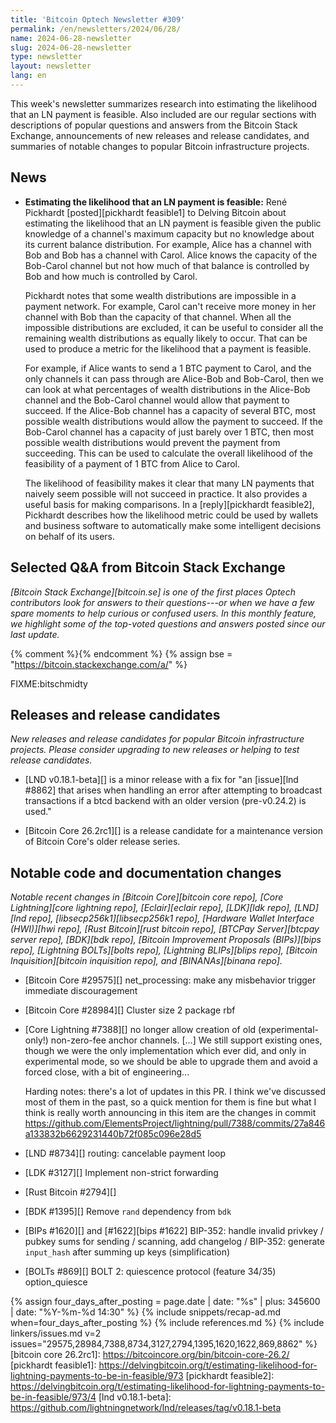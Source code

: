 ```yaml
---
title: 'Bitcoin Optech Newsletter #309'
permalink: /en/newsletters/2024/06/28/
name: 2024-06-28-newsletter
slug: 2024-06-28-newsletter
type: newsletter
layout: newsletter
lang: en
---
```

This week's newsletter summarizes research into estimating the
likelihood that an LN payment is feasible.  Also included are our regular
sections with descriptions of popular questions and answers from the
Bitcoin Stack Exchange, announcements of new releases and release
candidates, and summaries of notable changes to popular Bitcoin
infrastructure projects.

## News

- **Estimating the likelihood that an LN payment is feasible:** René
  Pickhardt [posted][pickhardt feasible1] to Delving Bitcoin about
  estimating the likelihood that an LN payment is feasible given the
  public knowledge of a channel's maximum capacity but no knowledge
  about its current balance distribution.  For example, Alice has a
  channel with Bob and Bob has a channel with Carol.  Alice knows the
  capacity of the Bob-Carol channel but not how much of
  that balance is controlled by Bob and how much is controlled by Carol.

  Pickhardt notes that some wealth distributions are impossible in a
  payment network.  For example, Carol can't receive more money in her
  channel with Bob than the capacity of that channel.  When all the
  impossible distributions are excluded, it can be useful to consider
  all the remaining wealth distributions as equally likely to occur.
  That can be used to produce a metric for the likelihood that a payment
  is feasible.

  For example, if Alice wants to send a 1 BTC payment to Carol, and the
  only channels it can pass through are Alice-Bob and Bob-Carol, then
  we can look at what percentages of wealth distributions in the
  Alice-Bob channel and the Bob-Carol channel would allow that payment
  to succeed.  If the Alice-Bob channel has a capacity of several BTC,
  most possible wealth distributions would allow the payment to succeed.
  If the Bob-Carol channel has a capacity of just barely over 1 BTC, then
  most possible wealth distributions would prevent the payment from
  succeeding.  This can be used to calculate the overall likelihood
  of the feasibility of a payment of 1 BTC from Alice to Carol.

  The likelihood of feasibility makes it clear that many LN payments
  that naively seem possible will not succeed in practice.  It also
  provides a useful basis for making comparisons.
  In a [reply][pickhardt feasible2], Pickhardt describes how the
  likelihood metric could be used by wallets and business software to
  automatically make some intelligent decisions on behalf of its users.

## Selected Q&A from Bitcoin Stack Exchange

*[Bitcoin Stack Exchange][bitcoin.se] is one of the first places Optech
contributors look for answers to their questions---or when we have a
few spare moments to help curious or confused users.  In
this monthly feature, we highlight some of the top-voted questions and
answers posted since our last update.*

{% comment %}<!-- https://bitcoin.stackexchange.com/search?tab=votes&q=created%3a1m..%20is%3aa
nswer -->{% endcomment %}
{% assign bse = "https://bitcoin.stackexchange.com/a/" %}

FIXME:bitschmidty

## Releases and release candidates

*New releases and release candidates for popular Bitcoin infrastructure
projects.  Please consider upgrading to new releases or helping to test
release candidates.*

- [LND v0.18.1-beta][] is a minor release with a fix for "an [issue][lnd
  #8862] that arises when handling an error after attempting to
  broadcast transactions if a btcd backend with an older version
  (pre-v0.24.2) is used."

- [Bitcoin Core 26.2rc1][] is a release candidate for a maintenance
  version of Bitcoin Core's older release series.

## Notable code and documentation changes

_Notable recent changes in [Bitcoin Core][bitcoin core repo], [Core
Lightning][core lightning repo], [Eclair][eclair repo], [LDK][ldk repo],
[LND][lnd repo], [libsecp256k1][libsecp256k1 repo], [Hardware Wallet
Interface (HWI)][hwi repo], [Rust Bitcoin][rust bitcoin repo], [BTCPay
Server][btcpay server repo], [BDK][bdk repo], [Bitcoin Improvement
Proposals (BIPs)][bips repo], [Lightning BOLTs][bolts repo],
[Lightning BLIPs][blips repo], [Bitcoin Inquisition][bitcoin inquisition
repo], and [BINANAs][binana repo]._

- [Bitcoin Core #29575][] net_processing: make any misbehavior trigger immediate discouragement

- [Bitcoin Core #28984][] Cluster size 2 package rbf

- [Core Lightning #7388][] no longer allow creation of old
  (experimental-only!) non-zero-fee anchor channels. [...] We still
  support existing ones, though we were the only implementation which
  ever did, and only in experimental mode, so we should be able to
  upgrade them and avoid a forced close, with a bit of engineering...

  Harding notes: there's a lot of updates in this PR.  I think we've
  discussed most of them in the past, so a quick mention for them is
  fine but what I think is really worth announcing in this item are the
  changes in commit
  https://github.com/ElementsProject/lightning/pull/7388/commits/27a846a133832b6629231440b72f085c096e28d5

- [LND #8734][] routing: cancelable payment loop

- [LDK #3127][] Implement non-strict forwarding

- [Rust Bitcoin #2794][]

- [BDK #1395][] Remove `rand` dependency from `bdk`

- [BIPs #1620][] and [#1622][bips #1622] BIP-352: handle invalid privkey / pubkey sums for sending / scanning, add changelog / BIP-352: generate `input_hash` after summing up keys (simplification)

- [BOLTs #869][] BOLT 2: quiescence protocol (feature 34/35) option_quiesce

{% assign four_days_after_posting = page.date | date: "%s" | plus: 345600 | date: "%Y-%m-%d 14:30" %}
{% include snippets/recap-ad.md when=four_days_after_posting %}
{% include references.md %}
{% include linkers/issues.md v=2 issues="29575,28984,7388,8734,3127,2794,1395,1620,1622,869,8862" %}
[bitcoin core 26.2rc1]: https://bitcoincore.org/bin/bitcoin-core-26.2/
[pickhardt feasible1]: https://delvingbitcoin.org/t/estimating-likelihood-for-lightning-payments-to-be-in-feasible/973
[pickhardt feasible2]: https://delvingbitcoin.org/t/estimating-likelihood-for-lightning-payments-to-be-in-feasible/973/4
[lnd v0.18.1-beta]: https://github.com/lightningnetwork/lnd/releases/tag/v0.18.1-beta
